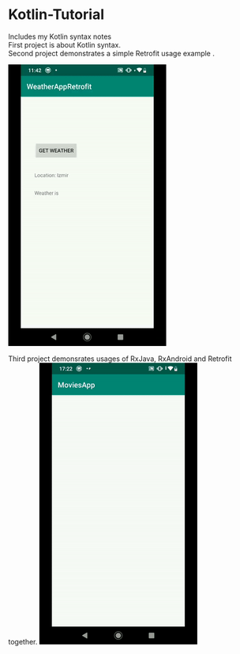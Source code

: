 # Kotlin-Tutorial
Includes my Kotlin syntax notes  
First project is about Kotlin syntax.   
Second project demonstrates a simple Retrofit usage example . 
  
![Kotlin-Tutorial](weather.gif)
  
Third project demonsrates usages of RxJava, RxAndroid and Retrofit together.
![Kotlin-Tutorial](third.gif)

